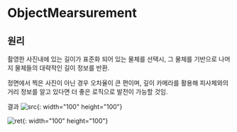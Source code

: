 # ObjectMearsurement
## 원리
촬영한 사진내에 있는 길이가 표준화 되어 있는 물체를 선택시, 그 물체를 기반으로 나머지 물체들의 대략적인 길이 정보를 반환.  
  
정면에서 찍은 사진이 아닌 경우 오차율이 큰 편이며, 깊이 카메라를 활용해 피사체와의 거리 정보를 알고 있다면 더 좋은 로직으로 발전이 가능할 것임. 

결과
![src](https://user-images.githubusercontent.com/86091469/148943104-ae90c1b8-7b22-4a73-8d18-7ee7b9a3ecf2.jpg){: width="100" height="100"}

![ret](https://user-images.githubusercontent.com/86091469/148943138-4f127fc6-7ca5-46fe-9776-8b1442bb7ee1.jpg){: width="100" height="100"}
